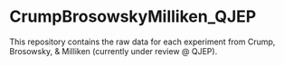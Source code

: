 # CrumpBrosowskyMilliken_QJEP
This repository contains the raw data for each experiment from Crump, Brosowsky, &amp; Milliken (currently under review @ QJEP).
